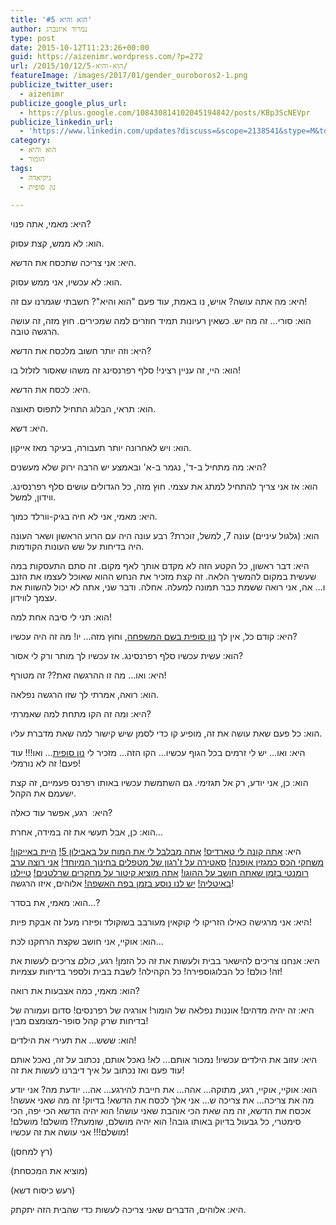 ```yaml
---
title: 'הוא והיא #5'
author: נמרוד איזנברג
type: post
date: 2015-10-12T11:23:26+00:00
guid: https://aizenimr.wordpress.com/?p=272
url: /2015/10/12/הוא-והיא-5/
featureImage: /images/2017/01/gender_ouroboros2-1.png
publicize_twitter_user:
  - aizenimr
publicize_google_plus_url:
  - https://plus.google.com/108430814102045194842/posts/KBp3ScNEVpr
publicize_linkedin_url:
  - 'https://www.linkedin.com/updates?discuss=&scope=2138541&stype=M&topic=6059297135025799168&type=U&a=m8MR'
category:
  - הוא והיא
  - הומור
tags:
  - גיקיאדה
  - נון סופית

---
```

היא: מאמי, אתה פנוי?

הוא: לא ממש, קצת עסוק.

היא: אני צריכה שתכסח את הדשא.

הוא: לא עכשיו, אני ממש עסוק.

היא: מה אתה עושה? אויש, נו באמת, עוד פעם "הוא והיא"? חשבתי שגמרנו עם זה!

הוא: סורי&#8230; זה מה יש. כשאין רעיונות תמיד חוזרים למה שמכירים. חוץ מזה, זה עושה הרגשה טובה.

היא: וזה יותר חשוב מלכסח את הדשא?

הוא: היי, זה עניין רציני! סלף רפרנסינג זה משהו שאסור לזלזל בו!

היא: לכסח את הדשא.

הוא: תראי, הבלוג התחיל לתפוס תאוצה.

היא: דשא.

הוא: ויש לאחרונה יותר תעבורה, בעיקר מאז אייקון.

היא: מה מתחיל ב-ד', נגמר ב-א' ובאמצע יש הרבה ירוק שלא מעשנים?

הוא: אז אני צריך להתחיל למתג את עצמי. חוץ מזה, כל הגדולים עושים סלף רפרנסינג. ווידון, למשל.

היא: מאמי, אני לא חיה בגיק-וורלד כמוך.

הוא: (גלגול עיניים) עונה 7, למשל, זוכרת? רבע עונה היה עם הרוע הראשון ושאר העונה היה בדיחות על שש העונות הקודמות.

היא: דבר ראשון, כל הקטע הזה לא מקדם אותך לאף מקום. זה סתם התעסקות במה שעשית במקום להמשיך הלאה. זה קצת מזכיר את הנחש ההוא שאוכל לעצמו את הזנב ו&#8230; אה, אני רואה ששמת כבר תמונה למעלה. אחלה. ודבר שני, אתה לא יכול להשוות את עצמך לווידון.

הוא: תני לי סיבה אחת למה!

היא: קודם כל, אין לך <a href="/2015/08/05/%d7%94%d7%95%d7%90-%d7%95%d7%94%d7%99%d7%90-2/" target="_blank" rel="noopener noreferrer">נון סופית בשם המשפחה</a>, וחוץ מזה&#8230; יו! מה זה היה עכשיו?

הוא: עשית עכשיו סלף רפרנסינג. אז עכשיו לך מותר ורק לי אסור?

היא: ואו&#8230; מה זו ההרגשה זאת?? זה מטורף!

הוא: רואה, אמרתי לך שזו הרגשה נפלאה.

היא: ומה זה הקו מתחת למה שאמרתי?

הוא: כל פעם שאת עושה את זה, מופיע קו כדי לסמן שיש קישור למה שאת מדברת עליו.

היא: ואו&#8230; יש לי זרמים בכל הגוף עכשיו&#8230; הקו הזה&#8230; מזכיר לי <a href="/2015/08/05/%d7%94%d7%95%d7%90-%d7%95%d7%94%d7%99%d7%90-2/" target="_blank" rel="noopener noreferrer">נון סופית</a>&#8230; ואו!!! עוד פעם! זה לא נורמלי!

הוא: כן, אני יודע, רק אל תגזימי. גם השתמשת עכשיו באותו רפרנס פעמיים, זה קצת ישעמם את הקהל.

היא:  רגע, אפשר עוד כאלה?

הוא: כן, אבל תעשי את זה במידה, אחרת&#8230;

היא: <a href="/2015/08/28/%d7%94%d7%95%d7%90-%d7%95%d7%94%d7%99%d7%90-4/" target="_blank" rel="noopener noreferrer">אתה קונה לי טארדיס!</a> <a href="/2015/07/31/%d7%94%d7%95%d7%90-%d7%95%d7%94%d7%99%d7%90/" target="_blank" rel="noopener noreferrer">אתה מבלבל לי את המוח על באבילון 5!</a> <a href="/2015/10/06/%d7%a8%d7%a1%d7%99%d7%a1%d7%99%d7%9d-%d7%9e%d7%90%d7%99%d7%99%d7%a7%d7%95%d7%9f-2015/" target="_blank" rel="noopener noreferrer">היית באייקון!</a> <a href="/2015/08/18/%d7%9e%d7%a9%d7%97%d7%a7%d7%99-%d7%94%d7%9c%d7%99%d7%99%d7%a4%d7%a1%d7%98%d7%99%d7%99%d7%9c/" target="_blank" rel="noopener noreferrer">משחקי הכס כמגזין אופנה!</a> <a href="/2015/08/20/%d7%9e%d7%99%d7%9c%d7%95%d7%9f-%d7%94%d7%a1%d7%a4%d7%a7%d7%98%d7%a8%d7%95%d7%9d-%d7%94%d7%92%d7%93%d7%95%d7%9c/" target="_blank" rel="noopener noreferrer">סאטירה על ז'רגון של מטפלים בחינוך המיוחד!</a> <a href="/2015/08/25/%d7%94%d7%95%d7%90-%d7%95%d7%94%d7%99%d7%90-3-%d7%94%d7%95%d7%90-%d7%94%d7%99%d7%90-%d7%95%d7%94%d7%95%d7%92%d7%95/" target="_blank" rel="noopener noreferrer">אני רוצה ערב רומנטי בזמן שאתה חושב על ההוגו!</a> <a href="/2015/09/25/%d7%9e%d7%94-%d7%92%d7%95%d7%a8%d7%9d-%d7%9c%d7%96%d7%94/" target="_blank" rel="noopener noreferrer">אתה מוציא קיטור על מחקרים שרלטנים!</a> <a href="/2015/08/09/%d7%a8%d7%a1%d7%99%d7%a1%d7%99%d7%9d-%d7%9e%d7%90%d7%99%d7%98%d7%9c%d7%99%d7%94/" target="_blank" rel="noopener noreferrer">טיילנו</a> <a href="/2015/08/12/%d7%a2%d7%95%d7%93-%d7%a8%d7%a1%d7%99%d7%a1%d7%99%d7%9d-%d7%9e%d7%90%d7%99%d7%98%d7%9c%d7%99%d7%94/" target="_blank" rel="noopener noreferrer">באיטליה!</a> <a href="/2015/10/10/%d7%90%d7%96-%d7%90%d7%99%d7%a4%d7%94-%d7%94%d7%9e%d7%9b%d7%95%d7%a0%d7%94-%d7%a7%d7%99%d7%91%d7%99%d7%a0%d7%99%d7%9e%d7%98/" target="_blank" rel="noopener noreferrer">יש לנו נוסע בזמן בפח האשפה!</a> אלוהים, איזו הרגשה!

הוא: מאמי, את בסדר&#8230;?

היא: אני מרגישה כאילו הזריקו לי קוקאין מעורבב בשוקולד ופיזרו מעל זה אבקת פיות!

הוא: אוקיי, אני חושב שקצת הרחקנו לכת&#8230;

היא: אנחנו צריכים להישאר בבית ולעשות את זה כל הזמן! רגע, _כולם_ צריכים לעשות את זה! כולם! כל הבלוגוספירה! כל הקהילה! לשבת בבית ולספר בדיחות עצמיות!

הוא: מאמי, כמה אצבעות את רואה?

היא: זה יהיה מדהים! אוננות נפלאה של הומור! אורגיה של רפרנסים! סדום ועמורה של בדיחות שרק קהל סופר-מצומצם מבין!

הוא: ששש&#8230; את תעירי את הילדים!

היא: עזוב את הילדים עכשיו! נמכור אותם&#8230; לא! נאכל אותם, נכתוב על זה, נאכל אותם עוד פעם ואז נכתוב על איך דיברנו לעשות את זה!

הוא: אוקיי, אוקיי, רגע, מתוקה&#8230; אהה&#8230; את חייבת להירגע&#8230; אה&#8230; יודעת מה? אני יודע מה את צריכה&#8230; את צריכה ש&#8230; אני אלך לכסח את הדשא! בדיוק! זה מה שאני אעשה! אכסח את הדשא, זה מה שאת הכי אוהבת שאני עושה! הוא יהיה הדשא הכי יפה, הכי סימטרי, כל גבעול בדיוק באותו גובה! הוא יהיה מושלם, שומעת?! מושלם! מושלם! מושלם!!! אני עושה את זה עכשיו!

(רץ למחסן)

(מוציא את המכסחת)

(רעש כיסוח דשא)

היא: אלוהים, הדברים שאני צריכה לעשות כדי שהבית הזה יתקתק.